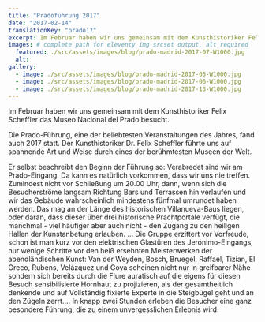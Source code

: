 ```yaml
---
title: "Pradoführung 2017"
date: "2017-02-14"
translationKey: "prado17"
excerpt: Im Februar haben wir uns gemeinsam mit dem Kunsthistoriker Felix Scheffler das Museo Nacional del Prado besucht.
images: # complete path for eleventy img srcset output, alt required
  featured: ./src/assets/images/blog/prado-madrid-2017-07-W1000.jpg
  alt:
gallery:
  - image: ./src/assets/images/blog/prado-madrid-2017-05-W1000.jpg
  - image: ./src/assets/images/blog/prado-madrid-2017-06-W1000.jpg
  - image: ./src/assets/images/blog/prado-madrid-2017-13-W1000.jpg
---
```


Im Februar haben wir uns gemeinsam mit dem Kunsthistoriker Felix Scheffler das Museo Nacional del Prado besucht.

Die Prado-Führung, eine der beliebtesten Veranstaltungen des Jahres, fand auch 2017 statt. Der Kunsthistoriker Dr. Felix Scheffler führte uns auf spannende Art und Weise durch eines der berühmtesten Museen der Welt.

Er selbst beschreibt den Beginn der Führung so:
Verabredet sind wir am Prado-Eingang. Da kann es natürlich vorkommen, dass wir uns nie treffen. Zumindest nicht vor Schließung um 20.00 Uhr, dann, wenn sich die Besucherströme langsam Richtung Bars und Terrassen hin verlaufen und wir das Gebäude wahrscheinlich mindestens fünfmal umrundet haben werden. Das mag an der Länge des historischen Villanueva-Baus liegen, oder daran, dass dieser über drei historische Prachtportale verfügt, die manchmal - viel häufiger aber auch nicht - den Zugang zu den heiligen Hallen der Kunstanbetung erlauben. ... Die Gruppe erzittert vor Vorfreude, schon ist man kurz vor den elektrischen Glastüren des Jerónimo-Eingangs, nur wenige Schritte vor den heiß ersehnten Meisterwerken der abendländischen Kunst: Van der Weyden, Bosch, Bruegel, Raffael, Tizian, El Greco, Rubens, Velázquez und Goya scheinen nicht nur in greifbarer Nähe sondern sich bereits durch die Flure auratisch auf die eigens für diesen Besuch sensibilisierte Hornhaut zu projizieren, als der gesamtheitlich denkende und auf Vollständig fixierte Experte in die Steigbügel geht und an den Zügeln zerrt.... In knapp zwei Stunden erleben die Besucher eine ganz besondere Führung, die zu einem unvergesslichen Erlebnis wird.
